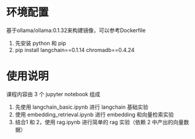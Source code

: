 # 环境配置
基于ollama/ollama:0.1.32来构建镜像，可以参考Dockerfile
1. 先安装 python 和 pip
2. pip install langchain==0.1.14 chromadb==0.4.24

# 使用说明
课程内容由 3 个 jupyter notebook 组成
1. 先使用 langchain_basic.ipynb 进行 langchain 基础实验
2. 使用 embedding_retrieval.ipynb 进行 embedding 和向量检索实验
3. 结合1 和 2，使用 rag.ipynb 进行简单的 rag 实验（依赖 2 中产出的向量数据）
